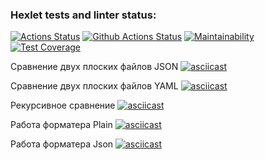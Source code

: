 ### Hexlet tests and linter status:
[![Actions Status](https://github.com/imbalans/python-project-50/workflows/hexlet-check/badge.svg)](https://github.com/imbalans/python-project-50/actions)
[![Github Actions Status](https://github.com/hexlet-boilerplates/python-package/workflows/Python%20CI/badge.svg)](https://github.com/hexlet-boilerplates/python-package/actions)
[![Maintainability](https://api.codeclimate.com/v1/badges/847ed24ab4308cc03fb6/maintainability)](https://codeclimate.com/github/imbalans/python-project-50/maintainability)
[![Test Coverage](https://api.codeclimate.com/v1/badges/847ed24ab4308cc03fb6/test_coverage)](https://codeclimate.com/github/imbalans/python-project-50/test_coverage)

Сравнение двух плоских файлов JSON
[![asciicast](https://asciinema.org/a/79RTca17FioAsf48Hc2Q2yVvb.svg)](https://asciinema.org/a/79RTca17FioAsf48Hc2Q2yVvb)

Сравнение двух плоских файлов YAML
[![asciicast](https://asciinema.org/a/cU1qXH6ASnMcAdUZBQ05RxoYP.svg)](https://asciinema.org/a/cU1qXH6ASnMcAdUZBQ05RxoYP)

Рекурсивное сравнение
[![asciicast](https://asciinema.org/a/KwCBWNfnKwZ0tog3rnZiwdClm.svg)](https://asciinema.org/a/KwCBWNfnKwZ0tog3rnZiwdClm)

Работа форматера Plain
[![asciicast](https://asciinema.org/a/uJB4KxZwcIkvGtaRbi0ekNL9J.svg)](https://asciinema.org/a/uJB4KxZwcIkvGtaRbi0ekNL9J)

Работа форматера Json
[![asciicast](https://asciinema.org/a/HpJveD7O2T1zO0u5W3MPlEnYE.svg)](https://asciinema.org/a/HpJveD7O2T1zO0u5W3MPlEnYE)